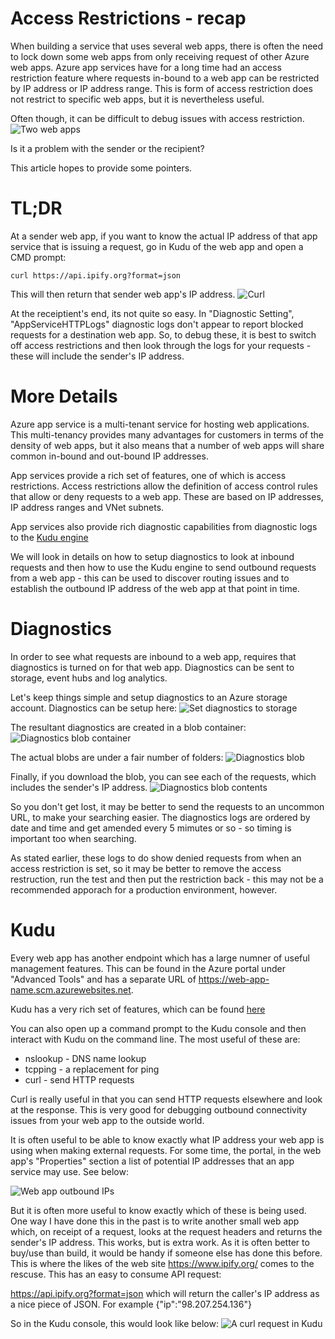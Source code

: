 # Access Restrictions - recap
When building a service that uses several web apps, there is often the need to lock down some web apps from only receiving request of other Azure web apps. Azure app services have for a long time had an access restriction feature where requests in-bound to a web app can be restricted by IP address or IP address range. This is form of access restriction does not restrict to specific web apps, but it is nevertheless useful. 

Often though, it can be difficult to debug issues with access restriction. 
![Two web apps](https://github.com/jometzg/app-service/blob/master/web-to-web.png)

Is it a problem with the sender or the recipient?

This article hopes to provide some pointers.

# TL;DR
At a sender web app, if you want to know the actual IP address of that app service that is issuing a request, go in Kudu of the web app and open a CMD prompt:

`curl https://api.ipify.org?format=json`

This will then return that sender web app's IP address.
![Curl](https://github.com/jometzg/app-service/blob/master/curl.png)

At the receiptient's end, its not quite so easy. In "Diagnostic Setting",  "AppServiceHTTPLogs" diagnostic logs don't appear to report blocked requests for a destination web app. So, to debug these, it is best to switch off access restrictions and then look through the logs for your requests - these will include the sender's IP address.

# More Details
Azure app service is a multi-tenant service for hosting web applications. This multi-tenancy provides many advantages for customers in terms of the density of web apps, but it also means that a number of web apps will share common in-bound and out-bound IP addresses.

App services provide a rich set of features, one of which is access restrictions. Access restrictions allow the definition of access control rules that allow or deny requests to a web app. These are based on IP addresses, IP address ranges and VNet subnets.

App services also provide rich diagnostic capabilities from diagnostic logs to the [Kudu engine](https://github.com/projectkudu/kudu/wiki)

We will look in details on how to setup diagnostics to look at inbound requests and then how to use the Kudu engine to send outbound requests from a web app - this can be used to discover routing issues and to establish the outbound IP address of the web app at that point in time.

# Diagnostics
In order to see what requests are inbound to a web app, requires that diagnostics is turned on for that web app. Diagnostics can be sent to storage, event hubs and log analytics.

Let's keep things simple and setup diagnostics to an Azure storage account. Diagnostics can be setup here:
![Set diagnostics to storage](https://github.com/jometzg/app-service/blob/master/web-app-set-storage-diagnostics.png)

The resultant diagnostics are created in a blob container:
![Diagnostics blob container](https://github.com/jometzg/app-service/blob/master/diagnostics-blob-container.png)

The actual blobs are under a fair number of folders:
![Diagnostics blob](https://github.com/jometzg/app-service/blob/master/diagnostics-blob-document.png)

Finally, if you download the blob, you can see each of the requests, which includes the sender's IP address.
![Diagnostics blob contents](https://github.com/jometzg/app-service/blob/master/diagnostics-blob-document-contents.png)

So you don't get lost, it may be better to send the requests to an uncommon URL, to make your searching easier. The diagnostics logs are ordered by date and time and get amended every 5 mimutes or so - so timing is important too when searching.

As stated earlier, these logs to do show denied requests from when an access restriction is set, so it may be better to remove the access restruction, run the test and then put the restriction back - this may not be a recommended apporach for a production environment, however.

# Kudu
Every web app has another endpoint which has a large numner of useful management features. This can be found in the Azure portal under "Advanced Tools" and has a separate URL of https://web-app-name.scm.azurewebsites.net.

Kudu has a very rich set of features, which can be found [here](https://github.com/projectkudu/kudu/wiki)

You can also open up a command prompt to the Kudu console and then interact with Kudu on the command line. The most useful of these are:

* nslookup - DNS name lookup
* tcpping - a replacement for ping
* curl - send HTTP requests

Curl is really useful in that you can send HTTP requests elsewhere and look at the response. This is very good for debugging outbound connectivity issues from your web app to the outside world.

It is often useful to be able to know exactly what IP address your web app is using when making external requests. For some time, the portal, in the web app's "Properties" section a list of potential IP addresses that an app service may use. See below:

![Web app outbound IPs](https://github.com/jometzg/app-service/blob/master/web-app-properties-outbound.png)

But it is often more useful to know exactly which of these is being used. One way I have done this in the past is to write another small web app which, on receipt of a request, looks at the request headers and returns the sender's IP address. This works, but is extra work. As it is often better to buy/use than build, it would be handy if someone else has done this before. This is where the likes of the web site https://www.ipify.org/ comes to the rescuse. This has an easy to consume API request:

https://api.ipify.org?format=json which will return the caller's IP address as a nice piece of JSON. For example {"ip":"98.207.254.136"}

So in the Kudu console, this would look like below:
![A curl request in Kudu](https://github.com/jometzg/app-service/blob/master/kudu-cmd-curl.png)
